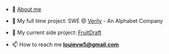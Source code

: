- 👋 [About me](louis-walsh.com)

- 🔭 My full time project: SWE @ [Verily](https://verily.com/) - An Alphabet Company

- 🏃 My current side project: [FruitDraft](fruitdraft.com)

- 📫 How to reach me **louievw5@gmail.com**
